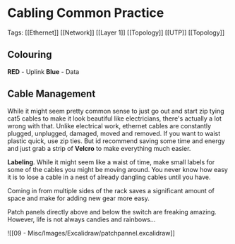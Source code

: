 # Cabling Common Practice
Tags: [[Ethernet]] [[Network]] [[Layer 1]] [[Topology]] [[UTP]] [[Topology]]

## Colouring
**RED** - Uplink
**Blue** - Data

## Cable Management
While it might seem pretty common sense to just go out and start zip tying cat5 cables  to make it look beautiful like electricians, there's actually a lot wrong with that. Unlike electrical work, ethernet cables are constantly plugged, unplugged, damaged, moved and removed. If you want to waist plastic quick, use zip ties. But id recommend saving some time and energy and just grab a strip of **Velcro** to make everything much easier.

**Labeling**. While it might seem like a waist of time, make small labels for some of the cables you might be moving around. You never know how easy it is to lose a cable in a nest of already dangling cables until you have. 

Coming in from multiple sides of the rack saves a significant amount of space and make for adding new gear more easy.

Patch panels directly above and below the switch are freaking amazing. However, life is not always candies and rainbows...

![[09 - Misc/Images/Excalidraw/patchpannel.excalidraw]]


